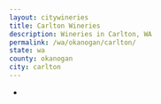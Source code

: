 ```yaml
---
layout: citywineries
title: Carlton Wineries
description: Wineries in Carlton, WA
permalink: /wa/okanogan/carlton/
state: wa
county: okanogan
city: carlton
---
```

-
